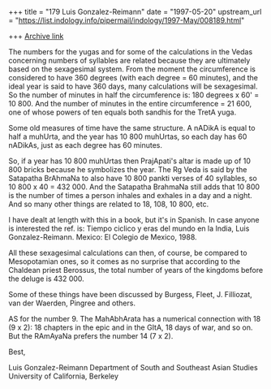 +++
title = "179 Luis Gonzalez-Reimann"
date = "1997-05-20"
upstream_url = "https://list.indology.info/pipermail/indology/1997-May/008189.html"

+++
[Archive link](https://list.indology.info/pipermail/indology/1997-May/008189.html)



The numbers for the yugas and for some of the calculations in the Vedas
concerning numbers of syllables are related because they are ultimately
based on the sexagesimal system.  From the moment the circumference is
considered to have 360 degrees (with each degree = 60 minutes), and the
ideal year is said to have 360 days, many calculations will be sexagesimal.
So the number of minutes in half the circumference is:
180 degrees x 60' = 10 800.  And the number of minutes in the entire
circumference = 21 600, one of whose powers of ten equals both sandhis for
the TretA yuga.

Some old measures of time have the same structure.  A nADikA is equal to
half a muhUrta, and the year has 10 800 muhUrtas, so each day has 60
nADikAs, just as each degree has 60 minutes.

So, if a year has 10 800 muhUrtas then PrajApati's altar is made up of 10
800 bricks because he symbolizes the year.
The Rg Veda is said by the Satapatha BrAhmaNa to also have 10 800 pankti
verses of 40 syllables, so 10 800 x 40 = 432 000.
And the Satapatha BrahmaNa still adds that 10 800 is the number of times a
person inhales and exhales in a day and a night.
And so many other things are related to 18, 108, 10 800, etc.

I have dealt at length with this in a book, but it's in Spanish.  In case
anyone is interested the ref. is:  Tiempo ciclico y eras del mundo en la
India, Luis Gonzalez-Reimann.  Mexico: El Colegio de Mexico, 1988.

All these sexagesimal calculations can then, of course, be compared to
Mesopotamian ones, so it comes as no surprise that according to the Chaldean
priest Berossus, the total number of years of the kingdoms before the deluge
is 432 000.

Some of these things have been discussed by Burgess, Fleet, J. Filliozat,
van der Waerden, Pingree and others.

AS for the number 9.  The MahAbhArata has a numerical connection with 18 (9
x 2): 18 chapters in the epic and in the GItA, 18 days of war, and so on.
But the RAmAyaNa prefers the number 14 (7 x 2).

Best,

Luis Gonzalez-Reimann
Department of South and Southeast Asian Studies
University of California, Berkeley





